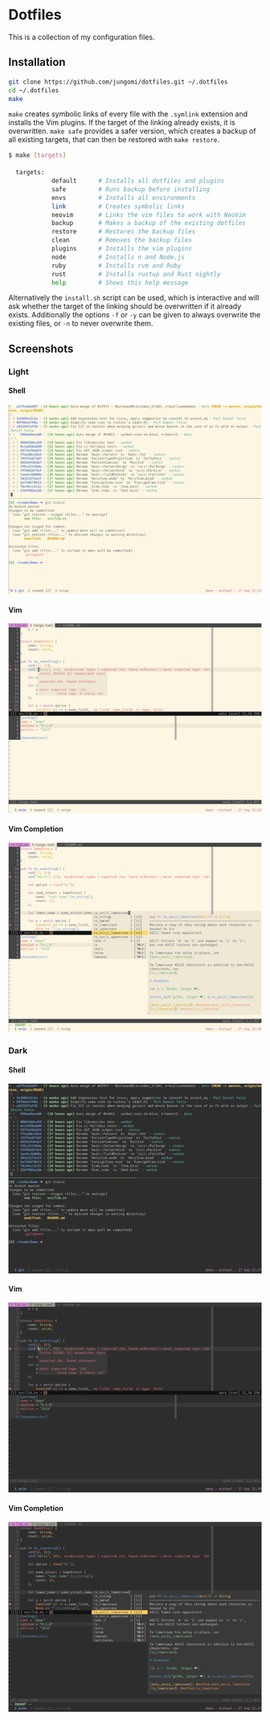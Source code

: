 # Dotfiles

This is a collection of my configuration files.

## Installation

```bash
git clone https://github.com/jungomi/dotfiles.git ~/.dotfiles
cd ~/.dotfiles
make
```

`make` creates symbolic links of every file with the `.symlink` extension and
installs the Vim plugins. If the target of the linking already exists, it is
overwritten. `make safe` provides a safer version, which creates a backup of all
existing targets, that can then be restored with `make restore`.

```sh
$ make [targets]

  targets:
            default      # Installs all dotfiles and plugins
            safe         # Runs backup before installing
            envs         # Installs all environments
            link         # Creates symbolic links
            neovim       # Links the vim files to work with NeoVim
            backup       # Makes a backup of the existing dotfiles
            restore      # Restores the backup files
            clean        # Removes the backup files
            plugins      # Installs the vim plugins
            node         # Installs n and Node.js
            ruby         # Installs rvm and Ruby
            rust         # Installs rustup and Rust nightly
            help         # Shows this help message
```

Alternatively the `install.sh` script can be used, which is interactive and will
ask whether the target of the linking should be overwritten if it already
exists. Additionally the options `-f` or `-y` can be given to always overwrite
the existing files, or `-n` to never overwrite them.

## Screenshots

### Light

#### Shell

![Shell light][shell-light]

#### Vim

![Vim light][vim-light]

#### Vim Completion

![Vim completion light][vim-completion-light]

### Dark

#### Shell

![Shell dark][shell-dark]

#### Vim

![Vim dark][vim-dark]

#### Vim Completion

![Vim completion dark][vim-completion-dark]

[shell-dark]: screenshots/shell-dark.png
[shell-light]: screenshots/shell-light.png
[vim-light]: screenshots/vim-light.png
[vim-dark]: screenshots/vim-dark.png
[vim-completion-light]: screenshots/vim-completion-light.png
[vim-completion-dark]: screenshots/vim-completion-dark.png
